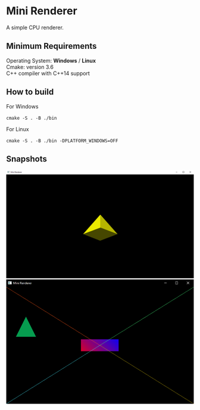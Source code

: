 # Mini Renderer
A simple CPU renderer.

## Minimum Requirements
  
Operating System: **Windows** / **Linux**  
Cmake: version 3.6  
C++ compiler with C++14 support  

## How to build
  
For Windows  
```  
cmake -S . -B ./bin
```  
  
For Linux  
```  
cmake -S . -B ./bin -DPLATFORM_WINDOWS=OFF
```  

## Snapshots   
![](/snapshots/2.png)  
![](/snapshots/1.png)  